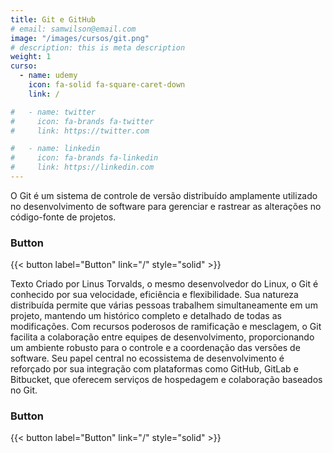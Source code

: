 ```yaml
---
title: Git e GitHub
# email: samwilson@email.com
image: "/images/cursos/git.png"
# description: this is meta description
weight: 1
curso:
  - name: udemy
    icon: fa-solid fa-square-caret-down
    link: /

#   - name: twitter
#     icon: fa-brands fa-twitter
#     link: https://twitter.com

#   - name: linkedin
#     icon: fa-brands fa-linkedin
#     link: https://linkedin.com
---
```


<!-- Summary -->
O Git é um sistema de controle de versão distribuído amplamente utilizado no desenvolvimento de software para gerenciar e rastrear as alterações no código-fonte de projetos. 

### Button

{{< button label="Button" link="/" style="solid" >}}

Texto
Criado por Linus Torvalds, o mesmo desenvolvedor do Linux, o Git é conhecido por sua velocidade, eficiência e flexibilidade. Sua natureza distribuída permite que várias pessoas trabalhem simultaneamente em um projeto, mantendo um histórico completo e detalhado de todas as modificações. Com recursos poderosos de ramificação e mesclagem, o Git facilita a colaboração entre equipes de desenvolvimento, proporcionando um ambiente robusto para o controle e a coordenação das versões de software. Seu papel central no ecossistema de desenvolvimento é reforçado por sua integração com plataformas como GitHub, GitLab e Bitbucket, que oferecem serviços de hospedagem e colaboração baseados no Git.

<!-- [Clique aqui](http://www.google.com.br) -->

### Button

{{< button label="Button" link="/" style="solid" >}}


